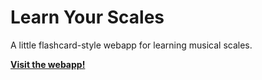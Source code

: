 # Learn Your Scales

A little flashcard-style webapp for learning musical scales.

[**Visit the webapp!**](https://fitzgen.github.io/learn-your-scales/)

